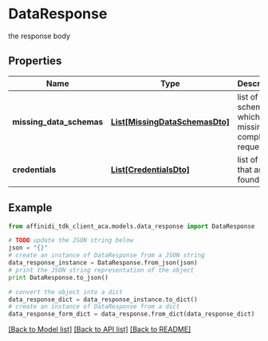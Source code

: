 # DataResponse

the response body

## Properties

| Name                     | Type                                                        | Description                                           | Notes |
| ------------------------ | ----------------------------------------------------------- | ----------------------------------------------------- | ----- |
| **missing_data_schemas** | [**List[MissingDataSchemasDto]**](MissingDataSchemasDto.md) | list of schemas which are missing to complete request |
| **credentials**          | [**List[CredentialsDto]**](CredentialsDto.md)               | list of VCs that are found                            |

## Example

```python
from affinidi_tdk_client_aca.models.data_response import DataResponse

# TODO update the JSON string below
json = "{}"
# create an instance of DataResponse from a JSON string
data_response_instance = DataResponse.from_json(json)
# print the JSON string representation of the object
print DataResponse.to_json()

# convert the object into a dict
data_response_dict = data_response_instance.to_dict()
# create an instance of DataResponse from a dict
data_response_form_dict = data_response.from_dict(data_response_dict)
```

[[Back to Model list]](../README.md#documentation-for-models) [[Back to API list]](../README.md#documentation-for-api-endpoints) [[Back to README]](../README.md)
